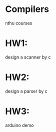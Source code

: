# Compilers
nthu courses

# HW1: 
design a scanner by c

# HW2:
design a parser by c

# HW3:
arduino demo
